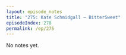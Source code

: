 ```yaml
---
layout: episode_notes
title: "275: Kate Schmidgall — BitterSweet"
episodeIndex: 278
permalink: /ep/275
---
```

No notes yet.
